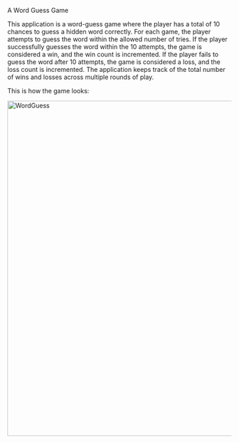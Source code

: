 A Word Guess Game

This application is a word-guess game where the player has a total of 10 chances to guess a hidden word correctly. For each game, the player attempts to guess the word within the allowed number of tries. If the player successfully guesses the word within the 10 attempts, the game is considered a win, and the win count is incremented. If the player fails to guess the word after 10 attempts, the game is considered a loss, and the loss count is incremented. The application keeps track of the total number of wins and losses across multiple rounds of play.

This is how the game looks:

<img width="825" height="753" alt="WordGuess" src="https://github.com/user-attachments/assets/fb094474-12ef-4908-998e-f16e6dbecdcc" />

